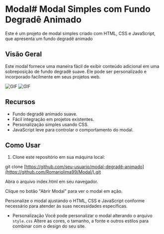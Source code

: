 # Modal# Modal Simples com Fundo Degradê Animado

Este é um projeto de modal simples criado com HTML, CSS e JavaScript, que apresenta um fundo degradê animado

## Visão Geral

Este modal fornece uma maneira fácil de exibir conteúdo adicional em uma sobreposição de fundo degradê suave. Ele pode ser personalizado e incorporado facilmente em seus projetos web.


<img src="https://i.imgur.com/cY8mFVq.png" alt="GIF" data-canonical-src="https://i.imgur.com/SkUqoYj.giff" style="max-width: 50%;">

<img src="hhttps://i.imgur.com/F4ltDHz.png" alt="GIF" data-canonical-src="https://i.imgur.com/SkUqoYj.giff" style="max-width: 50%;">

## Recursos

- Fundo degradê animado suave.
- Fácil integração em projetos existentes.
- Personalização simples usando CSS.
- JavaScript leve para controlar o comportamento do modal.

## Como Usar

1. Clone este repositório em sua máquina local:

git clone [https://github.com/seu-usuario/modal-degradê-animado](https://github.com/Romariolima99/Modal/).git

Abra o arquivo index.html em seu navegador.

Clique no botão "Abrir Modal" para ver o modal em ação.

Personalize o modal ajustando o HTML, CSS e JavaScript conforme necessário para atender às suas necessidades específicas.

- Personalização
Você pode personalizar o modal alterando o arquivo `style.css` Altere as cores, o tamanho, a fonte e outros estilos para combinar com o design do seu site.

